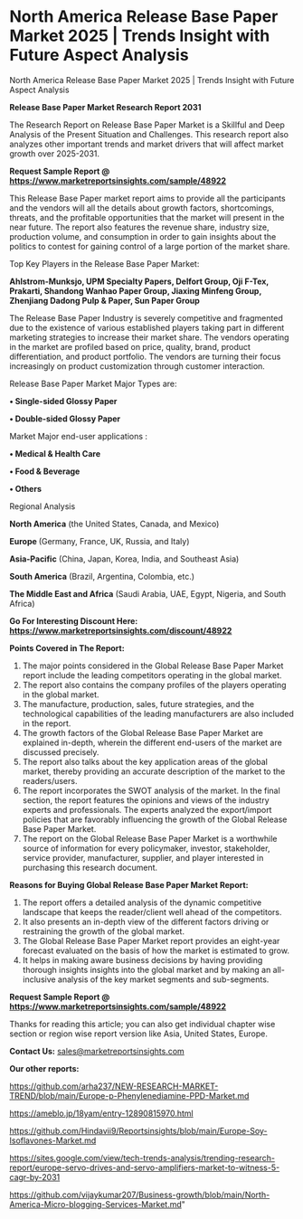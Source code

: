 # North America Release Base Paper Market 2025 | Trends Insight with Future Aspect Analysis
North America Release Base Paper Market 2025 | Trends Insight with Future Aspect Analysis

<strong>Release Base Paper Market Research Report 2031</strong>

The Research Report on Release Base Paper Market is a Skillful and Deep Analysis of the Present Situation and Challenges. This research report also analyzes other important trends and market drivers that will affect market growth over 2025-2031.

<strong>Request Sample Report @ <a href=https://www.marketreportsinsights.com/sample/48922>https://www.marketreportsinsights.com/sample/48922</a></strong>

This Release Base Paper market report aims to provide all the participants and the vendors will all the details about growth factors, shortcomings, threats, and the profitable opportunities that the market will present in the near future. The report also features the revenue share, industry size, production volume, and consumption in order to gain insights about the politics to contest for gaining control of a large portion of the market share.

Top Key Players in the Release Base Paper Market:

<strong>Ahlstrom-Munksjo, UPM Specialty Papers, Delfort Group, Oji F-Tex, Prakarti, Shandong Wanhao Paper Group, Jiaxing Minfeng Group, Zhenjiang Dadong Pulp & Paper, Sun Paper Group</strong>

The Release Base Paper Industry is severely competitive and fragmented due to the existence of various established players taking part in different marketing strategies to increase their market share. The vendors operating in the market are profiled based on price, quality, brand, product differentiation, and product portfolio. The vendors are turning their focus increasingly on product customization through customer interaction.

Release Base Paper Market Major Types are:

<strong>•  Single-sided Glossy Paper

•  Double-sided Glossy Paper</strong>

Market Major end-user applications :

<strong>•  Medical & Health Care

•  Food & Beverage

•  Others</strong>

Regional Analysis

</u><strong><b>North America</b></strong> (the United States, Canada, and Mexico)

<strong><b>Europe </b></strong>(Germany, France, UK, Russia, and Italy)

<strong><b>Asia-Pacific</b></strong> (China, Japan, Korea, India, and Southeast Asia)

<strong><b>South America</b></strong> (Brazil, Argentina, Colombia, etc.)

<strong><b>The Middle East and Africa</b></strong> (Saudi Arabia, UAE, Egypt, Nigeria, and South Africa)

<strong>Go For Interesting Discount Here: <a href=https://www.marketreportsinsights.com/discount/48922>https://www.marketreportsinsights.com/discount/48922</a></strong>

<strong>Points Covered in The Report:</strong>
<ol>
  <li>The major points considered in the Global Release Base Paper Market report include the leading competitors operating in the global market.</li>
  <li>The report also contains the company profiles of the players operating in the global market.</li>
  <li>The manufacture, production, sales, future strategies, and the technological capabilities of the leading manufacturers are also included in the report.</li>
  <li>The growth factors of the Global Release Base Paper Market are explained in-depth, wherein the different end-users of the market are discussed precisely.</li>
  <li>The report also talks about the key application areas of the global market, thereby providing an accurate description of the market to the readers/users.</li>
  <li>The report incorporates the SWOT analysis of the market. In the final section, the report features the opinions and views of the industry experts and professionals. The experts analyzed the export/import policies that are favorably influencing the growth of the Global Release Base Paper Market.</li>
  <li>The report on the Global Release Base Paper Market is a worthwhile source of information for every policymaker, investor, stakeholder, service provider, manufacturer, supplier, and player interested in purchasing this research document.</li>
</ol>
<strong>Reasons for Buying Global Release Base Paper Market Report:</strong>

<ol>
  <li>The report offers a detailed analysis of the dynamic competitive landscape that keeps the reader/client well ahead of the competitors.</li>
  <li>It also presents an in-depth view of the different factors driving or restraining the growth of the global market.</li>
  <li>The Global Release Base Paper Market report provides an eight-year forecast evaluated on the basis of how the market is estimated to grow.</li>
  <li>It helps in making aware business decisions by having providing thorough insights insights into the global market and by making an all-inclusive analysis of the key market segments and sub-segments.</li>
</ol>
<strong>Request Sample Report @ <a href=https://www.marketreportsinsights.com/sample/48922>https://www.marketreportsinsights.com/sample/48922</a></strong>


Thanks for reading this article; you can also get individual chapter wise section or region wise report version like Asia, United States, Europe.

<strong>Contact Us:</strong>
sales@marketreportsinsights.com

<strong>Our other reports:</strong>

<a href=https://github.com/arha237/NEW-RESEARCH-MARKET-TREND/blob/main/Europe-p-Phenylenediamine-PPD-Market.md>https://github.com/arha237/NEW-RESEARCH-MARKET-TREND/blob/main/Europe-p-Phenylenediamine-PPD-Market.md</a>

<a href=https://ameblo.jp/18yam/entry-12890815970.html>https://ameblo.jp/18yam/entry-12890815970.html</a>

<a href=https://github.com/Hindavii9/Reportsinsights/blob/main/Europe-Soy-Isoflavones-Market.md>https://github.com/Hindavii9/Reportsinsights/blob/main/Europe-Soy-Isoflavones-Market.md</a>

<a href=https://sites.google.com/view/tech-trends-analysis/trending-research-report/europe-servo-drives-and-servo-amplifiers-market-to-witness-5-cagr-by-2031>https://sites.google.com/view/tech-trends-analysis/trending-research-report/europe-servo-drives-and-servo-amplifiers-market-to-witness-5-cagr-by-2031</a>

<a href=https://github.com/vijaykumar207/Business-growth/blob/main/North-America-Micro-blogging-Services-Market.md>https://github.com/vijaykumar207/Business-growth/blob/main/North-America-Micro-blogging-Services-Market.md</a>"
